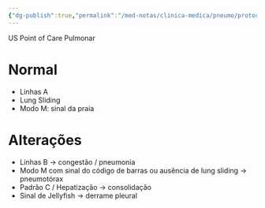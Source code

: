 ```yaml
---
{"dg-publish":true,"permalink":"/med-notas/clinica-medica/pneumo/protocolo-blue/"}
---
```



US Point of Care Pulmonar
# Normal
- Linhas A
- Lung Sliding 
- Modo M: sinal da praia

# Alterações
- Linhas B -> congestão / pneumonia
- Modo M com sinal do código de barras ou ausência de lung sliding -> pneumotórax
- Padrão C / Hepatização -> consolidação
- Sinal de Jellyfish -> derrame pleural